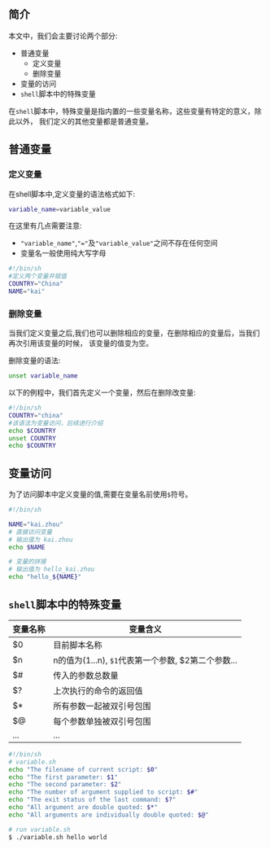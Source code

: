 ## 简介

本文中，我们会主要讨论两个部分:

* 普通变量
    * 定义变量
    * 删除变量
* 变量的访问
* `shell`脚本中的特殊变量

在`shell`脚本中，特殊变量是指内置的一些变量名称，这些变量有特定的意义，除此以外，
我们定义的其他变量都是普通变量。


## 普通变量

### 定义变量

在shell脚本中,定义变量的语法格式如下:

```sh
variable_name=variable_value
```

在这里有几点需要注意:

* `"variable_name"`,`"="`及`"variable_value"`之间不存在任何空间
* 变量名一般使用纯大写字母

```sh
#!/bin/sh
#定义两个变量并赋值
COUNTRY="China"
NAME="kai"
```

### 删除变量

当我们定义变量之后,我们也可以删除相应的变量，在删除相应的变量后，当我们再次引用该变量的时候，
该变量的值变为空。

删除变量的语法:

```sh
unset variable_name
```

以下的例程中，我们首先定义一个变量，然后在删除改变量:

```sh
#!/bin/sh
COUNTRY="china"
#该语法为变量访问，后续进行介绍
echo $COUNTRY 
unset COUNTRY
echo $COUNTRY
```

## 变量访问

为了访问脚本中定义变量的值,需要在变量名前使用`$`符号。

```sh
#!/bin/sh

NAME="kai.zhou"
# 直接访问变量
# 输出值为 kai.zhou
echo $NAME

# 变量的拼接
# 输出值为 hello_kai.zhou
echo "hello_${NAME}"
```
## `shell`脚本中的特殊变量

| 变量名称   |   变量含义   |
|-----------|--------------|
| $0        | 目前脚本名称  | 
| $n        | n的值为(1...n), `$1`代表第一个参数, $2第二个参数...|
| $#        | 传入的参数总数量  |
| $?        | 上次执行的命令的返回值  |
| $*        | 所有参数一起被双引号包围  |
| $@        | 每个参数单独被双引号包围  | 
| ...       | ... |


```sh
#!/bin/sh
# variable.sh
echo "The filename of current script: $0"
echo "The first parameter: $1"
echo "The second parameter: $2"
echo "The number of argument supplied to script: $#"
echo "The exit status of the last command: $?"
echo "All argument are double quoted: $*"
echo "All arguments are individually double quoted: $@"
```


```sh
# run variable.sh
$ ./variable.sh hello world
```